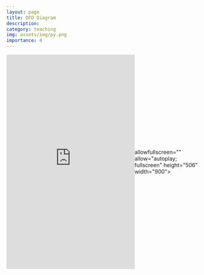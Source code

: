 ```yaml
---
layout: page
title: DFD Diagram
description: 
category: teaching
img: assets/img/py.png
importance: 4
---
```


<div class="row justify-content-sm-center">
    <div style="display: flex; justify-content: center; align-items: center;">
    <iframe src="https://prezi.com/p/embed/7RkXwP33Lv2cUNksoqWq/" id="iframe_container" frameborder="0" webkitallowfullscreen="" mozallowfullscreen="" allowfullscreen="" allow="autoplay; fullscreen" height="560" width="996"></iframe>allowfullscreen="" allow="autoplay; fullscreen" height="506" width="900"></iframe>
  </div>
</div>